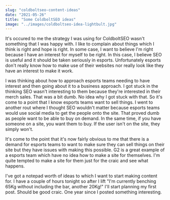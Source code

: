 ```yaml
---
slug: "coldboltseo-content-ideas"
date: "2021-05-26"
title: "Some ColdboltSEO ideas"
image: "../images/coldboltseo-idea-lightbult.jpg"
---
```

It's occured to me the strategy I was using for ColdboltSEO wasn't something that I was happy with. I like to complain about things which I think is right and hope is right. In some case, I want to believe I'm right because I have an interest for myself to be right. In this case, I believe SEO is useful and it should be taken seriously in esports. Unfortunately esports don't really know how to make use of their websites nor really look like they have an interest to make it work. 

I was thinking about how to approach esports teams needing to have interest and then going about it to a business approach. I got stuck in the thinking SEO wasn't interesting to them because they're interested in their merch sales. That was a bit dumb. No idea why I got stuck with that. So it's come to a point that I know esports teams want to sell things. I went to another rout where I thought SEO wouldn't matter because esports teams would use social media to get the people onto the site. That proved dumb as people want to be able to buy on demand. In the same time, if you have someone on a site, you want them to buy. If the user isn't on the site, they simply won't. 

It's come to the point that it's now fairly obvious to me that there is a demand for esports teams to want to make sure they can sell things on their site but they have issues with making this possible. G2 is a great example of a esports team which have no idea how to make a site for themselves. I'm quite tempted to make a site for them just for the craic and see what happens. 

I've got a notepad worth of ideas to which I want to start making content for. I have a couple of hours tonight so after I lift "I'm currently benching 65Kg without including the bar, another 20Kg!" I'll start planning my first post. Should be good craic. One year since I posted something interesting.